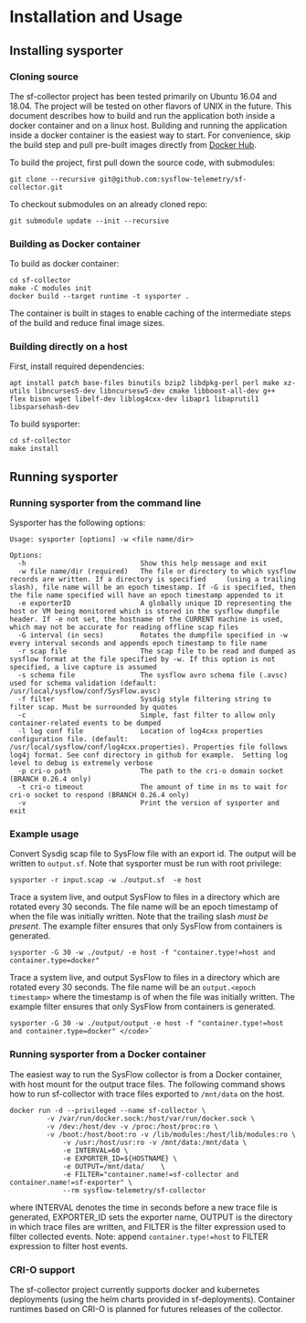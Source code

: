 # Installation and Usage

## Installing sysporter

### Cloning source

The sf-collector project has been tested primarily on Ubuntu 16.04 and 18.04.  The project will be tested on other flavors of UNIX in the future. This document describes how to build and run the application both inside a docker container and on a linux host. Building and running the application inside a docker container is the easiest way to start. For convenience, skip the build step and pull pre-built images directly from [Docker Hub](https://hub.docker.com/r/sysflowtelemetry/sf-collector).

To build the project, first pull down the source code, with submodules:
```
git clone --recursive git@github.com:sysflow-telemetry/sf-collector.git 
```

To checkout submodules on an already cloned repo:
```
git submodule update --init --recursive
```

### Building as Docker container

To build as docker container: 
```
cd sf-collector
make -C modules init
docker build --target runtime -t sysporter .
``` 

The container is built in stages to enable caching of the intermediate steps of the build and reduce final image sizes. 

### Building directly on a host

First, install required dependencies:
```
apt install patch base-files binutils bzip2 libdpkg-perl perl make xz-utils libncurses5-dev libncursesw5-dev cmake libboost-all-dev g++  flex bison wget libelf-dev liblog4cxx-dev libapr1 libaprutil1 libsparsehash-dev
```

To build sysporter:
```
cd sf-collector
make install
```

## Running sysporter

### Running sysporter from the command line 

Sysporter has the following options:
```
Usage: sysporter [options] -w <file name/dir>

Options:
  -h                            Show this help message and exit
  -w file name/dir (required)   The file or directory to which sysflow records are written. If a directory is specified     (using a trailing slash), file name will be an epoch timestamp. If -G is specified, then the file name specified will have an epoch timestamp appended to it
  -e exporterID                 A globally unique ID representing the host or VM being monitored which is stored in the sysflow dumpfile header. If -e not set, the hostname of the CURRENT machine is used, which may not be accurate for reading offline scap files
  -G interval (in secs)         Rotates the dumpfile specified in -w every interval seconds and appends epoch timestamp to file name
  -r scap file                  The scap file to be read and dumped as sysflow format at the file specified by -w. If this option is not specified, a live capture is assumed
  -s schema file                The sysflow avro schema file (.avsc) used for schema validation (default: /usr/local/sysflow/conf/SysFlow.avsc)
  -f filter                     Sysdig style filtering string to filter scap. Must be surrounded by quotes
  -c                            Simple, fast filter to allow only container-related events to be dumped
  -l log conf file              Location of log4cxx properties configuration file. (default: /usr/local/sysflow/conf/log4cxx.properties). Properties file follows log4j format. See conf directory in github for example.  Setting log level to debug is extremely verbose
  -p cri-o path                 The path to the cri-o domain socket (BRANCH 0.26.4 only)
  -t cri-o timeout              The amount of time in ms to wait for cri-o socket to respond (BRANCH 0.26.4 only)
  -v                            Print the version of sysporter and exit
``` 

### Example usage

Convert Sysdig scap file to SysFlow file with an export id. The output will be written to `output.sf`.  Note that sysporter must be run with root privilege:

```
sysporter -r input.scap -w ./output.sf  -e host
```

Trace a system live, and output SysFlow to files in a directory which are rotated every 30 seconds. The file name will be an epoch timestamp of when the file was initially written.  Note that the trailing slash _must be present_. The example filter ensures that only SysFlow from containers is generated.

```
sysporter -G 30 -w ./output/ -e host -f "container.type!=host and container.type=docker"
```

Trace a system live, and output SysFlow to files in a directory which are rotated every 30 seconds. The file name will be an `output.<epoch timestamp>` where the timestamp is of when the file was initially written. The example filter ensures that only SysFlow from containers is generated.

```
sysporter -G 30 -w ./output/output -e host -f "container.type!=host and container.type=docker" </code>`
```

### Running sysporter from a Docker container

The easiest way to run the SysFlow collector is from a Docker container, with host mount for the output trace files. The following command shows how to run sf-collector with trace files exported to `/mnt/data` on the host.

```
docker run -d --privileged --name sf-collector \
	     -v /var/run/docker.sock:/host/var/run/docker.sock \
	     -v /dev:/host/dev -v /proc:/host/proc:ro \
	     -v /boot:/host/boot:ro -v /lib/modules:/host/lib/modules:ro \
             -v /usr:/host/usr:ro -v /mnt/data:/mnt/data \
             -e INTERVAL=60 \
             -e EXPORTER_ID=${HOSTNAME} \
             -e OUTPUT=/mnt/data/    \
             -e FILTER="container.name!=sf-collector and container.name!=sf-exporter" \
             --rm sysflow-telemetry/sf-collector
```
where INTERVAL denotes the time in seconds before a new trace file is generated, EXPORTER\_ID sets the exporter name, OUTPUT is the directory in which trace files are written, and FILTER is the filter expression used to filter collected events. Note: append `container.type!=host` to FILTER expression to filter host events. 

### CRI-O support

The sf-collector project currently supports docker and kubernetes deployments (using the helm charts provided in sf-deployments). Container runtimes based on CRI-O is planned for futures releases of the collector.
